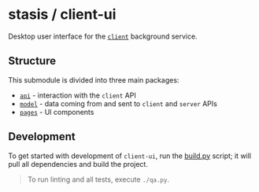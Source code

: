 # stasis / client-ui

Desktop user interface for the [`client`](../client) background service.

## Structure

This submodule is divided into three main packages:

* [`api`](./lib/api) - interaction with the `client` API
* [`model`](./lib/model) - data coming from and sent to `client` and `server` APIs
* [`pages`](./lib/pages) - UI components

## Development

To get started with development of `client-ui`, run the [build.py](./deployment/dev/build.py) script; it will pull
all dependencies and build the project.

> To run linting and all tests, execute `./qa.py`.
